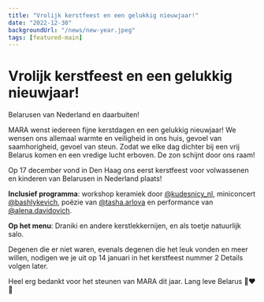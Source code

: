 ```yaml
---
title: "Vrolijk kerstfeest en een gelukkig nieuwjaar!"
date: "2022-12-30"
backgroundUrl: "/news/new-year.jpeg"
tags: [featured-main]
---
```


# Vrolijk kerstfeest en een gelukkig nieuwjaar!

Belarusen van Nederland en daarbuiten!

MARA wenst iedereen fijne kerstdagen en een gelukkig nieuwjaar! We wensen ons allemaal warmte en veiligheid in ons huis,
gevoel van saamhorigheid, gevoel van steun. Zodat we elke dag dichter bij een vrij Belarus komen
en een vredige lucht erboven. De zon schijnt door ons raam!

Op 17 december vond in Den Haag ons eerst kerstfeest voor volwassenen en kinderen van Belarusen in Nederland plaats!

**Inclusief programma**: workshop keramiek door [@kudesnicy_nl](https://www.instagram.com/kudesnicy_nl/),
miniconcert [@bashlykevich](https://www.instagram.com/bashlykevich/),
poëzie van [@tasha.arlova](https://www.instagram.com/tasha.arlova/) en performance van
[@alena.davidovich](https://www.instagram.com/alena.davidovich/).

**Op het menu**: Draniki en andere kerstlekkernijen, en als toetje natuurlijk salo.

Degenen die er niet waren, evenals degenen die het leuk vonden en meer willen, nodigen we je uit op 14 januari in het kerstfeest nummer 2
Details volgen later.

Heel erg bedankt voor het steunen van MARA dit jaar. Lang leve Belarus 🤍❤️🤍

